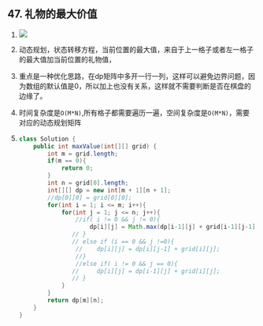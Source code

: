 ## 47. 礼物的最大价值

1. ![](https://pic.leetcode-cn.com/73153e75d74b1f48ac47244681caacc8ad20ca2ffd2dee2f70a2768dee09d073-Picture1.png)

2. 动态规划，状态转移方程，当前位置的最大值，来自于上一格子或者左一格子的最大值加当前位置的礼物值，

3. 重点是一种优化思路，在dp矩阵中多开一行一列，这样可以避免边界问题，因为数组的默认值是0，所以加上也没有关系，这样就不需要判断是否在棋盘的边缘了。

4. 时间复杂度是`O(M*N)`,所有格子都需要遍历一遍，空间复杂度是`O(M*N)`，需要对应的动态规划矩阵

5. ```java
   class Solution {
       public int maxValue(int[][] grid) {
           int m = grid.length;
           if(m == 0){
               return 0;
           }
           int n = grid[0].length;
           int[][] dp = new int[m + 1][n + 1];
           //dp[0][0] = grid[0][0];
           for(int i = 1; i <= m; i++){
               for(int j = 1; j <= n; j++){
                   //if( i != 0 && j != 0){
                       dp[i][j] = Math.max(dp[i-1][j] + grid[i-1][j-1], dp[i][j-1] + grid[i-1][j-1]);
                  // }
                  // else if (i == 0 && j !=0){
                   //    dp[i][j] = dp[i][j-1] + grid[i][j];
                   //}
                   //else if( i != 0 && j == 0){
                  //     dp[i][j] = dp[i-1][j] + grid[i][j];
                  // }
               }
           }
           return dp[m][n];
       }
   }
   ```

   